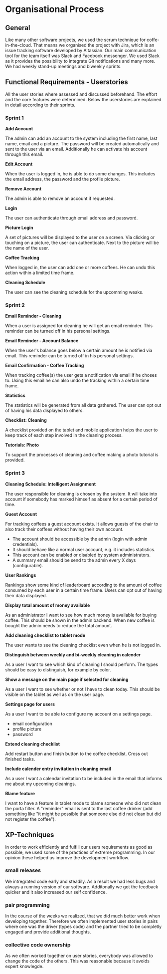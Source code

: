 # Organisational Process

## General

Like many other software projects, we used the scrum technique for coffe-in-the-cloud. That means we organised the project with Jira, which is an issue tracking software developed by Altassian. Our main communication tool for the team itself was Slack and Facebook messenger. We used Slack as it provides the possibility to integrate Git notifications and many more. We had weekly stand-up meetings and biweekly sprints.

## Functional Requirements - Userstories
All the user stories where assessed and discussed beforehand. The effort and the core features were determined. Below the userstories are explained in detail according to their sprints. 

### Sprint 1

**Add Account**

The admin can add an account to the system including the first name, last name, email and a picture. The password will be created automatically and sent to the user via an email. Additionally he can activate his account through this email. 

**Edit Account**

When the user is logged in, he is able to do some changes. This includes the email address, the password and the profile picture. 

**Remove Account**

The admin is able to remove an account if requested. 

**Login**

The user can authenticate through email address and password.

**Picture Login**

A set of pictures will be displayed to the user on a screen. Via clicking or touching on a picture, the user can authenticate. Next to the picture will be the name of the user.

**Coffee Tracking**

When logged in, the user can add one or more coffees. He can undo this action within a limited time frame.

**Cleaning Schedule**

The user can see the cleaning schedule for the upcomming weaks. 

### Sprint 2

**Email Reminder - Cleaning**

When a user is assigned for cleaning he will get an email reminder. This reminder can be turned off in his personal settings.

**Email Reminder - Account Balance**

When the user's balance goes below a certain amount he is notified via email. This reminder can be turned off in his personal settings.

**Email Confirmation - Coffee Tracking**

When tracking coffee(s) the user gets a notification via email if he choses to. Using this email he can also undo the tracking within a certain time frame.

**Statistics**

The statistics will be generated from all data gathered. The user can opt out of having his data displayed to others.

**Checklist: Cleaning**

A checklist provided on the tablet and mobile application helps the user to keep track of each step involved in the cleaning process.

**Tutorials: Photo**

To support the processes of cleaning and coffee making a photo tutorial is provided.

### Sprint 3

**Cleaning Schedule: Intelligent Assignment**

The user responsible for cleaning is chosen by the system. It will take into account if somebody has marked himself as absent for a certain period of time.

**Guest Account**

For tracking coffees a guest account exists. It allows guests of the chair to also track their coffees without having their own account.
* The account should be accessible by the admin (login with admin credentials).
* It should behave like a normal user account, e.g. it includes statistics.
* This account can be enabled or disabled by system administrators.
* A summary email should be send to the admin every X days (configurable).

**User Rankings**

Rankings show some kind of leaderboard according to the amount of coffee consumed by each user in a certain time frame. Users can opt out of having their data displayed.

**Display total amount of money available**

As an administrator I want to see how much money is available for buying coffee. This should be shown in the admin backend. When new coffee is bought the admin needs to reduce the total amount.

**Add cleaning checklist to tablet mode**

The user wants to see the cleaning checklist even when he is not logged in.

**Distinguish between weekly and bi-weekly cleaning in calender**

As a user I want to see which kind of cleaning I should perform. The types should be easy to distinguish, for example by color.

**Show a message on the main page if selected for cleaning**

As a user I want to see whether or not I have to clean today. This should be visible on the tablet as well as on the user page.

**Settings page for users**

As a user I want to be able to configure my account on a settings page.
* email configuration
* profile picture
* password

**Extend cleaning checklist**

Add restart button and finish button to the coffee checklist. Cross out finished tasks.

**Include calender entry invitation in cleaning email**

As a user I want a calendar invitation to be included in the email that informs me about my upcoming cleanings.

**Blame feature**

I want to have a feature in tablet mode to blame someone who did not clean the porta filter. A "reminder" email is sent to the last coffee drinker (add something like "it might be possible that someone else did not clean but did not register the coffee").


## XP-Techniques

In order to work efficiently and fulfill our users requirements as good as possible, we used some of the practices of extreme programming. In our opinion these helped us improve the development workflow. 

### small releases

We intregrated code early and steadily. As a result we had less bugs and always a running version of our software. Additonally we got the feedback quicker and it also increased our self confidence. 

### pair programming

In the course of the weeks we realized, that we did much better work when developing together. Therefore we often implemented user stories in pairs where one was the driver (types code) and the partner tried to be completly engaged and provide additional thoughts.

### collective code ownership

As we often worked together on user stories, everybody was allowed to change the code of the others. This was reasonable because it avoids expert knowlegde. 


